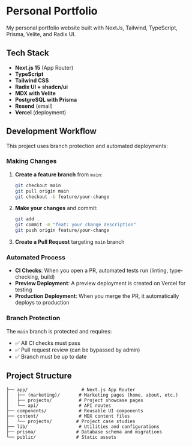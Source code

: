 # Personal Portfolio

My personal portfolio website built with NextJs, Tailwind, TypeScript, Prisma, Velite, and Radix UI.

## Tech Stack

- **Next.js 15** (App Router)
- **TypeScript**
- **Tailwind CSS**
- **Radix UI + shadcn/ui**
- **MDX with Velite**
- **PostgreSQL with Prisma**
- **Resend** (email)
- **Vercel** (deployment)

## Development Workflow

This project uses branch protection and automated deployments:

### Making Changes

1. **Create a feature branch** from `main`:

   ```bash
   git checkout main
   git pull origin main
   git checkout -b feature/your-change
   ```

2. **Make your changes** and commit:

   ```bash
   git add .
   git commit -m "feat: your change description"
   git push origin feature/your-change
   ```

3. **Create a Pull Request** targeting `main` branch

### Automated Process

- **CI Checks**: When you open a PR, automated tests run (linting, type-checking, build)
- **Preview Deployment**: A preview deployment is created on Vercel for testing
- **Production Deployment**: When you merge the PR, it automatically deploys to production

### Branch Protection

The `main` branch is protected and requires:

- ✅ All CI checks must pass
- ✅ Pull request review (can be bypassed by admin)
- ✅ Branch must be up to date

## Project Structure

```
├── app/                    # Next.js App Router
│   ├── (marketing)/       # Marketing pages (home, about, etc.)
│   ├── projects/          # Project showcase pages
│   └── api/               # API routes
├── components/            # Reusable UI components
├── content/               # MDX content files
│   └── projects/         # Project case studies
├── lib/                   # Utilities and configurations
├── prisma/               # Database schema and migrations
└── public/               # Static assets
```

